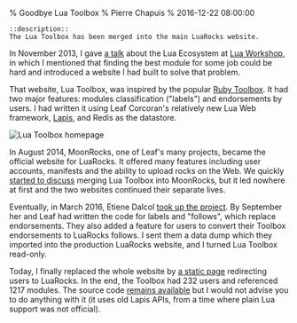 % Goodbye Lua Toolbox
% Pierre Chapuis
% 2016-12-22 08:00:00

    ::description::
    The Lua Toolbox has been merged into the main LuaRocks website.

In November 2013, I gave
[a talk](http://files.catwell.info/presentations/2013-11-lua-workshop-lua-ecosystem)
about the Lua Ecosystem at [Lua Workshop](https://www.lua.org/wshop13.html), in
which I mentioned that finding the best module for some job could be hard and
introduced a website I had built to solve that problem.

That website, Lua Toolbox, was inspired by the popular
[Ruby Toolbox](https://www.ruby-toolbox.com/). It had two major features:
modules classification ("labels") and endorsements by users. I had written it
using Leaf Corcoran's relatively new Lua Web framework,
[Lapis](http://leafo.net/lapis/), and Redis as the datastore.

![Lua Toolbox homepage](img/lua-toolbox.jpg)

In August 2014, MoonRocks, one of Leaf's many projects, became the official
website for LuaRocks. It offered many features including user accounts,
manifests and the ability to upload rocks on the Web. We quickly
[started to discuss](https://github.com/catwell/lua-toolbox/issues/18)
merging Lua Toolbox into MoonRocks, but it led nowhere at first and the two
websites continued their separate lives.

Eventually, in March 2016, Etiene Dalcol
[took up the project](https://github.com/luarocks/luarocks-site/pull/86).
By September her and Leaf had written the code for labels and "follows",
which replace endorsements. They also added a feature for users to convert
their Toolbox endorsements to LuaRocks follows. I sent them a data dump which
they imported into the production LuaRocks website, and I turned Lua Toolbox
read-only.

Today, I finally replaced the whole website by
[a static page](https://lua-toolbox.com)
redirecting users to LuaRocks. In the end, the Toolbox had 232 users and
referenced 1217 modules. The source code
<a href="https://github.com/catwell/lua-toolbox">remains available</a> but
I would not advise you to do anything with it (it uses old Lapis APIs, from
a time where plain Lua support was not official).
